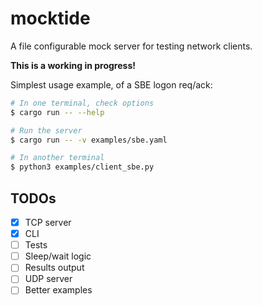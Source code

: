 # mocktide
A file configurable mock server for testing network clients.

**This is a working in progress!**

Simplest usage example, of a SBE logon req/ack:
```bash
# In one terminal, check options
$ cargo run -- --help

# Run the server
$ cargo run -- -v examples/sbe.yaml

# In another terminal
$ python3 examples/client_sbe.py
```

## TODOs

- [x]  TCP server
- [x]  CLI
- [ ]  Tests
- [ ]  Sleep/wait logic
- [ ]  Results output
- [ ]  UDP server
- [ ]  Better examples
